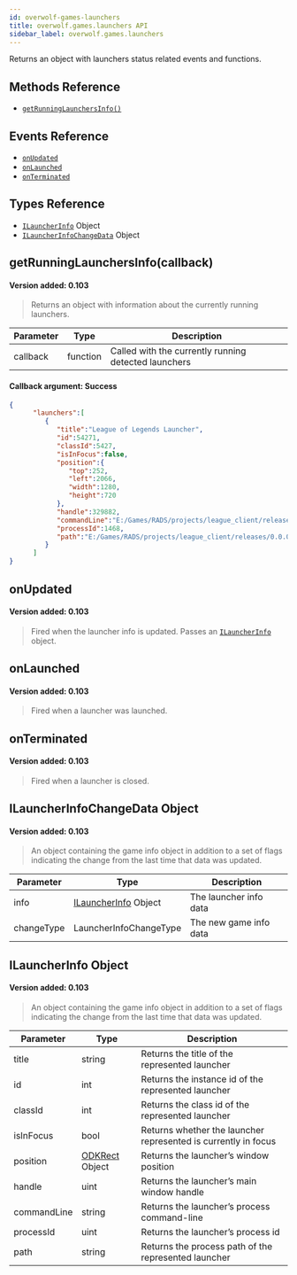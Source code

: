 ```yaml
---
id: overwolf-games-launchers
title: overwolf.games.launchers API
sidebar_label: overwolf.games.launchers
---
```


Returns an object with launchers status related events and functions.

## Methods Reference

* [`getRunningLaunchersInfo()`](#getrunninglaunchersinfocallback)

## Events Reference

* [`onUpdated`](#onupdated)
* [`onLaunched`](#onlaunched)
* [`onTerminated`](#onterminated)

## Types Reference

* [`ILauncherInfo`](#ilauncherinfo-object) Object
* [`ILauncherInfoChangeData`](#ilauncherinfochangedata-object) Object

## getRunningLaunchersInfo(callback)
#### Version added: 0.103

> Returns an object with information about the currently running launchers.

Parameter | Type                  | Description                                          |
--------- | ----------------------| ---------------------------------------------------- |
callback  | function              | Called with the currently running detected launchers |

#### Callback argument: Success

```json
{  
      "launchers":[  
         {  
            "title":"League of Legends Launcher",
            "id":54271,
            "classId":5427,
            "isInFocus":false,
            "position":{  
               "top":252,
               "left":2066,
               "width":1280,
               "height":720
            },
            "handle":329882,
            "commandLine":"E:/Games/RADS/projects/league_client/releases/0.0.0.65/deploy/LeagueClientUx.exe "--release=0.0.0.35" "--remoting-auth-token=scIN957coAwcbo0WW78nzg" "--rads-product-directory=E:/Games/RADS/solutions/league_client_sln/releases/0.0.0.35/deploy/" "--respawn-command=LeagueClient.exe" "--respawn-display-name=League of Legends" "--app-port=57610" "--install-directory=E:/Games/" "--app-name=LeagueClient" "--ux-name=LeagueClientUx" "--ux-helper-name=LeagueClientUxHelper" "--log-dir=LeagueClient Logs" "--bugsplat-name=league_client_riotgames_com" "--bugsplat-platform-id=EUW1" "--project=LeagueClient" "--app-log-file-path=E:/Games/Logs/LeagueClient Logs/2017-04-20T11-12-28_9576_LeagueClient.log" "--app-pid=9576"",
            "processId":1468,
            "path":"E:/Games/RADS/projects/league_client/releases/0.0.0.65/deploy/LeagueClientUx.exe"
         }
      ]
}
```

## onUpdated
#### Version added: 0.103

> Fired when the launcher info is updated. Passes an [`ILauncherInfo`](#ilauncherinfo-object) object.

## onLaunched
#### Version added: 0.103

> Fired when a launcher was launched.

## onTerminated
#### Version added: 0.103

> Fired when a launcher is closed.

## ILauncherInfoChangeData Object
#### Version added: 0.103

> An object containing the game info object in addition to a set of flags indicating the change from the last time that data was updated.

Parameter  | Type                                           | Description                   |
---------- | -----------------------------------------------| ----------------------------- |
info       | [ILauncherInfo](#ilauncherinfo-object) Object  | The launcher info data        |
changeType | LauncherInfoChangeType                         | The new game info data        |

## ILauncherInfo Object
#### Version added: 0.103

> An object containing the game info object in addition to a set of flags indicating the change from the last time that data was updated.

Parameter   | Type                                | Description                                                      |
----------- | ------------------------------------| ---------------------------------------------------------------- |
title       | string                              | Returns the title of the represented launcher                    |
id          | int                                 | Returns the instance id of the represented launcher              |
classId     | int                                 | Returns the class id of the represented launcher                 |
isInFocus   | bool                                | Returns whether the launcher represented is currently in focus   |
position    | [ODKRect](overwolf-windows) Object  | Returns the launcher’s window position                           |
handle      | uint                                | Returns the launcher’s main window handle                        |
commandLine | string                              | Returns the launcher’s process command-line                      |
processId   | uint                                | Returns the launcher’s process id                                |
path        | string                              | Returns the process path of the represented launcher             |
